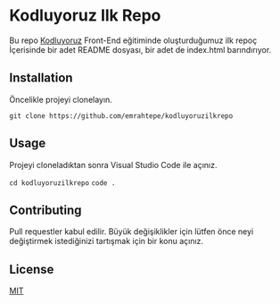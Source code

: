 # Kodluyoruz Ilk Repo
 
Bu repo [Kodluyoruz](https://www.kodluyoruz.org/) Front-End eğitiminde oluşturduğumuz ilk repoç İçerisinde bir adet README dosyası, bir adet de index.html barındırıyor.

## Installation

Öncelikle projeyi clonelayın.

`git clone https://github.com/emrahtepe/kodluyoruzilkrepo`

## Usage

Projeyi cloneladıktan sonra Visual Studio Code ile açınız.

`cd kodluyoruzilkrepo`
`code .`

## Contributing

Pull requestler kabul edilir. Büyük değişiklikler için lütfen önce neyi değiştirmek istediğinizi tartışmak için bir konu açınız.

## License

[MIT](https://github.com/emrahtepe/kodluyoruzilkrepo/blob/main/LICENSE)
